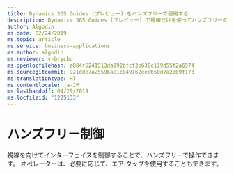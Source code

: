 ```yaml
---
title: Dynamics 365 Guides (プレビュー) をハンズフリーで使用する
description: Dynamics 365 Guides (プレビュー) で視線だけを使ってハンズフリーの操作ができます
author: Algodin
ms.date: 02/24/2019
ms.topic: article
ms.service: business-applications
ms.author: algodin
ms.reviewer: v-brycho
ms.openlocfilehash: e884f6241513da992bfcf3b630c119d55f2a6574
ms.sourcegitcommit: 921dde7a25596a81c049162eee650d7a2009f17d
ms.translationtype: HT
ms.contentlocale: ja-JP
ms.lasthandoff: 04/29/2019
ms.locfileid: "1225133"
---
```

# <a name="hands-free-control"></a>ハンズフリー制御

視線を向けてインターフェイスを制御することで、ハンズフリーで操作できます。 オペレーターは、必要に応じて、エア タップを使用することもできます。

